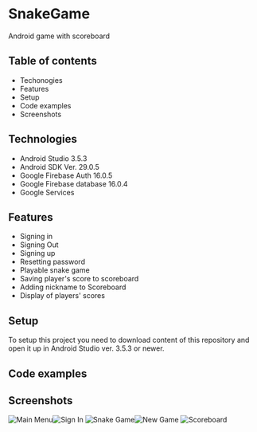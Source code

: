 # SnakeGame
Android game with scoreboard

## Table of contents

* Techonogies
* Features
* Setup
* Code examples
* Screenshots


## Technologies

* Android Studio 3.5.3
* Android SDK Ver. 29.0.5
* Google Firebase Auth 16.0.5
* Google Firebase database 16.0.4
* Google Services

## Features

* Signing in
* Signing Out
* Signing up
* Resetting password
* Playable snake game 
* Saving player's score to scoreboard
* Adding nickname to Scoreboard
* Display of players' scores

## Setup
To setup this project you need to download content of this repository and open it up in Android Studio ver. 3.5.3 or newer.

## Code examples

## Screenshots
![Main Menu](/Screenshots/MenuSignedOut.jpg=250px)![Sign In](/Screenshots/SignIn.jpg)
![Snake Game](/Screenshots/Game.jpg)![New Game](/Screenshots/NewGameAlert.jpg)
![Scoreboard](/Screenshots/Scoreboard.jpg)
